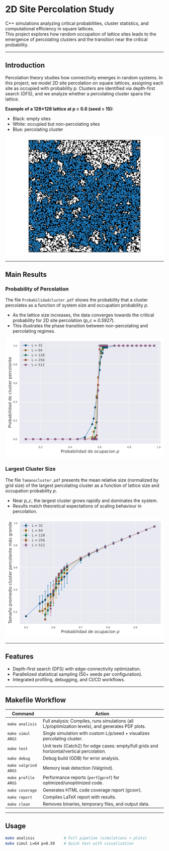 # 2D Site Percolation Study  

C++ simulations analyzing critical probabilities, cluster statistics, and computational efficiency in square lattices.  
This project explores how random occupation of lattice sites leads to the emergence of percolating clusters and the transition near the critical probability.  

---

## **Introduction**  
Percolation theory studies how connectivity emerges in random systems. In this project, we model 2D site percolation on square lattices, assigning each site as occupied with probability *p*. Clusters are identified via depth-first search (DFS), and we analyze whether a percolating cluster spans the lattice.  

**Example of a 128×128 lattice at p = 0.6 (seed = 15):**  
- Black: empty sites  
- White: occupied but non-percolating sites  
- Blue: percolating cluster  

![Percolation lattice example](Figures/malla.png)  

---

## **Main Results**  

### Probability of Percolation  
The file `Probabilidadcluster.pdf` shows the probability that a cluster percolates as a function of system size and occupation probability *p*.  
- As the lattice size increases, the data converges towards the critical probability for 2D site percolation (*p_c ≈ 0.5927*).  
- This illustrates the phase transition between non-percolating and percolating regimes.  

![Percolation probability](Figures/Probabilidadcluster.png)  

### Largest Cluster Size  
The file `Tamanocluster.pdf` presents the mean relative size (normalized by grid size) of the largest percolating cluster as a function of lattice size and occupation probability *p*.  
- Near *p_c*, the largest cluster grows rapidly and dominates the system.  
- Results match theoretical expectations of scaling behaviour in percolation.  

![Largest cluster size](Figures/Tamanocluster.png)  

---

## **Features**  
- Depth-first search (DFS) with edge-connectivity optimization.  
- Parallelized statistical sampling (50+ seeds per configuration).  
- Integrated profiling, debugging, and CI/CD workflows.  

---

## **Makefile Workflow**  
| Command             | Action                                                                 |
|---------------------|------------------------------------------------------------------------|
| `make analisis`     | Full analysis: Compiles, runs simulations (all L/p/optimization levels), and generates PDF plots. |
| `make simul ARGS`   | Single simulation with custom L/p/seed + visualizes percolating cluster. |
| `make test`         | Unit tests (Catch2) for edge cases: empty/full grids and horizontal/vertical percolation. |
| `make debug`        | Debug build (GDB) for error analysis.                                  |
| `make valgrind ARGS`| Memory leak detection (Valgrind).                                      |
| `make profile ARGS` | Performance reports (`perf`/`gprof`) for optimized/unoptimized code.   |
| `make coverage`     | Generates HTML code coverage report (gcovr).                           |
| `make report`       | Compiles LaTeX report with results.                                    |
| `make clean`        | Removes binaries, temporary files, and output data.                    |

---

## **Usage**  
```bash
make analisis             # Full pipeline (simulations + plots)  
make simul L=64 p=0.59    # Quick test with visualization  

